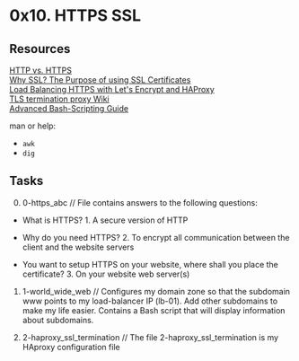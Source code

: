 # 0x10. HTTPS SSL

## Resources

[HTTP vs. HTTPS](https://www.instantssl.com/http-vs-https) </br >
[Why SSL? The Purpose of using SSL Certificates](https://www.sslshopper.com/why-ssl-the-purpose-of-using-ssl-certificates.html) </br >
[Load Balancing HTTPS with Let's Encrypt and HAProxy](https://fly.io/articles/load-balancing-https-with-lets-encrypt/) </br >
[TLS termination proxy Wiki](https://en.wikipedia.org/wiki/TLS_termination_proxy) </br >
[Advanced Bash-Scripting Guide](http://tldp.org/LDP/abs/html/complexfunct.html) </br >

man or help: </br >
- `awk`
- `dig`

## Tasks

0. 0-https_abc // File contains answers to the following questions:

- What is HTTPS? 1. A secure version of HTTP

- Why do you need HTTPS? 2. To encrypt all communication between the client and the website servers

- You want to setup HTTPS on your website, where shall you place the certificate?  3. On your website web server(s)

1. 1-world_wide_web // Configures my domain zone so that the subdomain www points to my load-balancer IP (lb-01). Add other subdomains to make my life easier. Contains a Bash script that will display information about subdomains.

2. 2-haproxy_ssl_termination // The file 2-haproxy_ssl_termination is my HAproxy configuration file
